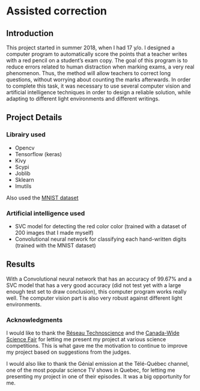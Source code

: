 # Assisted correction

## Introduction

This project started in summer 2018, when I had 17 y/o. I designed a computer program to automatically score the points that a teacher writes with a red pencil on a student’s exam copy. The goal of this program is to reduce errors related to human distraction when marking exams, a very real phenomenon. Thus, the method will allow teachers to correct long questions, without worrying about counting the marks afterwards. In order to complete this task, it was necessary to use several computer vision and artificial intelligence techniques in order to design a reliable solution, while adapting to different light environments and different writings.

## Project Details

### Librairy used
 - Opencv
 - Tensorflow (keras)
 - Kivy
 - Scypi
 - Joblib
 - Sklearn
 - Imutils

Also used the [MNIST dataset](http://yann.lecun.com/exdb/mnist/)

### Artificial intelligence used
 - SVC model for detecting the red color color (trained with a dataset of 200 images that I made myself)
 - Convolutional neural network for classifying each hand-written digits (trained with the MNIST dataset)

## Results
With a Convolutional neural network that has an accuracy of 99.67% and a SVC model that has a very good accuracy (did not test yet with a large enough test set to draw conclusion), this computer program works really well. The computer vision part is also very robust against different light environments.


### Acknowledgments

I would like to thank the [Réseau Technoscience](https://technoscience.ca/) and the [Canada-Wide Science Fair](https://cwsf.youthscience.ca/) for letting me present my project at various science competitions. This is what gave me the motivation to continue to improve my project based on suggestions from the judges.

I would also like to thank the Génial emission at the Télé-Québec channel, one of the most popular science TV shows in Quebec, for letting me presenting my project in one of their episodes. It was a big opportunity for me.


